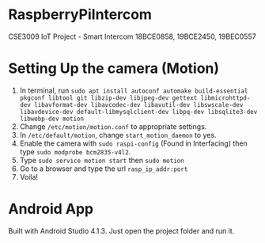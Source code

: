 # RaspberryPiIntercom
CSE3009 IoT Project - Smart Intercom
18BCE0858, 19BCE2450, 19BEC0557

# Setting Up the camera (Motion)
1. In terminal, run `sudo apt install autoconf automake build-essential pkgconf libtool git libzip-dev libjpeg-dev gettext libmicrohttpd-dev libavformat-dev libavcodec-dev libavutil-dev libswscale-dev libavdevice-dev default-libmysqlclient-dev libpq-dev libsqlite3-dev libwebp-dev motion`
2. Change `/etc/motion/motion.conf` to appropriate settings.
3. In `/etc/default/motion`, change `start_motion_daemon` to yes.
4. Enable the camera with `sudo raspi-config` (Found in Interfacing) then type `sudo modprobe bcm2835-v4l2`.
5. Type `sudo service motion start` then `sudo motion`
6. Go to a browser and type the url `rasp_ip_addr:port`
7. Voila!

# Android App
Built with Android Studio 4.1.3.
Just open the project folder and run it.
